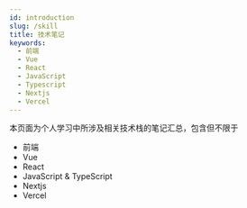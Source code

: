 ```yaml
---
id: introduction
slug: /skill
title: 技术笔记
keywords:
  - 前端
  - Vue
  - React
  - JavaScript
  - Typescript
  - Nextjs
  - Vercel
---
```


本页面为个人学习中所涉及相关技术栈的笔记汇总，包含但不限于

- 前端
- Vue
- React
- JavaScript & TypeScript
- Nextjs
- Vercel